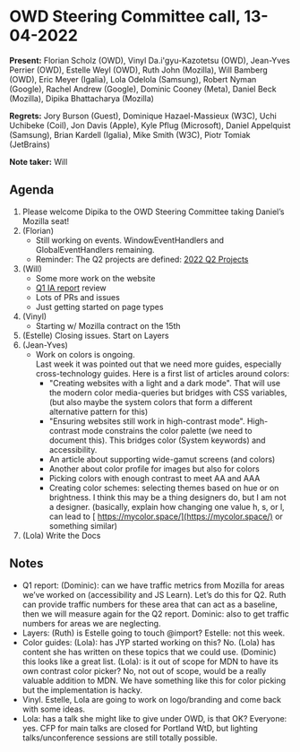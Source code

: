 # OWD Steering Committee call, 13-04-2022

**Present:** Florian Scholz (OWD), Vinyl Da.i'gyu-Kazotetsu (OWD), Jean-Yves Perrier (OWD), Estelle Weyl (OWD), Ruth John (Mozilla), Will Bamberg (OWD), Eric Meyer (Igalia), Lola Odelola (Samsung),  Robert Nyman (Google), Rachel Andrew (Google), Dominic Cooney (Meta), Daniel Beck (Mozilla), Dipika Bhattacharya (Mozilla)

**Regrets:** Jory Burson (Guest),  Dominique Hazael-Massieux (W3C), Uchi Uchibeke (Coil),  Jon Davis (Apple),  Kyle Pflug (Microsoft), Daniel Appelquist (Samsung), Brian Kardell (Igalia), Mike Smith (W3C), Piotr Tomiak (JetBrains)

**Note taker:** Will

## Agenda

1. Please welcome Dipika to the OWD Steering Committee taking Daniel’s Mozilla seat!
2. (Florian)
    - Still working on events. WindowEventHandlers and GlobalEventHandlers remaining.
    - Reminder: The Q2 projects are defined: [2022 Q2 Projects ](https://github.com/openwebdocs/project/issues/95)
3. (Will)
    - Some more work on the website
    - [Q1 IA report](https://docs.google.com/document/d/17mKLR7q16GRgENZr1xS4cixUCdD3i9hKkdYFGF2ftbU/edit) review
    - Lots of PRs and issues
    - Just getting started on page types
4. (Vinyl)
    - Starting w/ Mozilla contract on the 15th
5. (Estelle)  Closing issues. Start on Layers 
6. (Jean-Yves)
   - Work on colors is ongoing. \
Last week it was pointed out that we need more guides, especially cross-technology guides. Here is a first list of articles around colors:
     - "Creating websites with a light and a dark mode". That will use the modern color media-queries but bridges with CSS variables, (but also maybe the system colors that form a different alternative pattern for this)
     - "Ensuring websites still work in high-contrast mode". High-contrast mode constrains the color palette (we need to document this). This bridges color (System keywords) and accessibility.
     - An article about supporting wide-gamut screens (and colors)
     - Another about color profile for images but also for colors
     - Picking colors with enough contrast to meet AA and AAA
     - Creating color schemes: selecting themes based on hue or on brightness. I think this may be a thing designers do, but I am not a designer. (basically, explain how changing one value h, s, or l, can lead to [ https://mycolor.space/](https://mycolor.space/) or something similar)
7. (Lola) Write the Docs


## Notes

* Q1 report: (Dominic): can we have traffic metrics from Mozilla for areas we’ve worked on (accessibility and JS Learn). Let’s do this for Q2. Ruth can provide traffic numbers for these area that can act as a baseline, then we will measure again for the Q2 report. Dominic: also to get traffic numbers for areas we are neglecting.
* Layers: (Ruth) is Estelle going to touch @import? Estelle: not this week. 
* Color guides: (Lola): has JYP started working on this? No. (Lola) has content she has written on these topics that we could use. (Dominic) this looks like a great list. (Lola): is it out of scope for MDN to have its own contrast color picker? No, not out of scope, would be a really valuable addition to MDN. We have something like this for color picking but the implementation is hacky.
* Vinyl. Estelle, Lola are going to work on logo/branding and come back with some ideas.
* Lola: has a talk she might like to give under OWD, is that OK? Everyone: yes. CFP for main talks are closed for Portland WtD, but lighting talks/unconference sessions are still totally possible.
